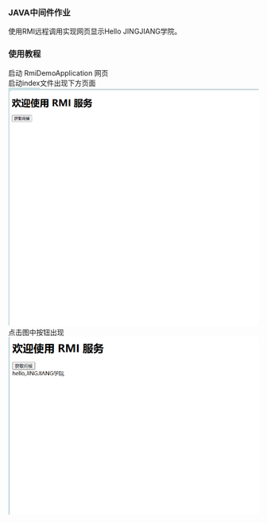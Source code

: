 ### JAVA中间件作业
使用RMI远程调用实现网页显示Hello JINGJIANG学院。

### 使用教程
启动 RmiDemoApplication 网页<br>
启动index文件出现下方页面
![img_1.png](img_1.png)
点击图中按钮出现
![img.png](img.png)